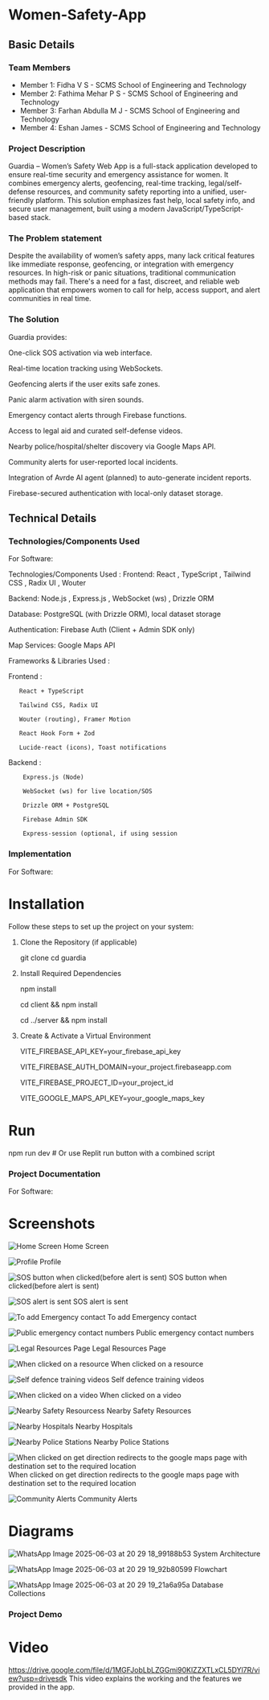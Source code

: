# Women-Safety-App


## Basic Details
### Team Members
- Member 1: Fidha V S - SCMS School of Engineering and Technology
- Member 2: Fathima Mehar P S - SCMS School of Engineering and Technology
- Member 3: Farhan Abdulla M J - SCMS School of Engineering and Technology
- Member 4: Eshan James - SCMS School of Engineering and Technology


### Project Description
Guardia – Women’s Safety Web App is a full-stack application developed to ensure real-time security and emergency assistance for women. It combines emergency alerts, geofencing, real-time tracking, legal/self-defense resources, and community safety reporting into a unified, user-friendly platform. This solution emphasizes fast help, local safety info, and secure user management, built using a modern JavaScript/TypeScript-based stack.

### The Problem statement
Despite the availability of women’s safety apps, many lack critical features like immediate response, geofencing, or integration with emergency resources. In high-risk or panic situations, traditional communication methods may fail. There's a need for a fast, discreet, and reliable web application that empowers women to call for help, access support, and alert communities in real time.

### The Solution
Guardia provides:

One-click SOS activation via web interface.

Real-time location tracking using WebSockets.

Geofencing alerts if the user exits safe zones.

Panic alarm activation with siren sounds.

Emergency contact alerts through Firebase functions.

Access to legal aid and curated self-defense videos.

Nearby police/hospital/shelter discovery via Google Maps API.

Community alerts for user-reported local incidents.

Integration of Avrde AI agent (planned) to auto-generate incident reports.

Firebase-secured authentication with local-only dataset storage.


## Technical Details
### Technologies/Components Used
For Software:

Technologies/Components Used :
  Frontend: React , TypeScript , Tailwind CSS , Radix UI , Wouter
  
  Backend: Node.js , Express.js , WebSocket (ws) , Drizzle ORM
  
  Database: PostgreSQL (with Drizzle ORM), local dataset storage
  
  Authentication:	Firebase Auth (Client + Admin SDK only)

  Map Services:	Google Maps API

Frameworks & Libraries Used :

  Frontend :
  
       React + TypeScript

       Tailwind CSS, Radix UI

       Wouter (routing), Framer Motion

       React Hook Form + Zod

       Lucide-react (icons), Toast notifications
    
  Backend :

        Express.js (Node)

        WebSocket (ws) for live location/SOS

        Drizzle ORM + PostgreSQL

        Firebase Admin SDK

        Express-session (optional, if using session



### Implementation
For Software:
# Installation
Follow these steps to set up the project on your system:

 1. Clone the Repository (if applicable)

     git clone <repo-url>
     cd guardia

 2. Install Required Dependencies
  
    npm install
    
    cd client && npm install
    
    cd ../server && npm install

 3. Create & Activate a Virtual Environment

     VITE_FIREBASE_API_KEY=your_firebase_api_key
    
     VITE_FIREBASE_AUTH_DOMAIN=your_project.firebaseapp.com
    
     VITE_FIREBASE_PROJECT_ID=your_project_id
    
     VITE_GOOGLE_MAPS_API_KEY=your_google_maps_key


# Run
npm run dev     # Or use Replit run button with a combined script


### Project Documentation
For Software:

# Screenshots 
![Home Screen](https://github.com/user-attachments/assets/a866a933-acd0-4532-9dbf-76263436670a)
Home Screen

![Profile](https://github.com/user-attachments/assets/c501cf4b-26a7-431c-aa62-f67d8bc9db14)
Profile

![SOS button when clicked(before alert is sent)](https://github.com/user-attachments/assets/001abe79-1e88-4cfa-b154-3f55e8a07edf)
SOS button when clicked(before alert is sent)

![SOS alert is sent](https://github.com/user-attachments/assets/b5150e69-d42c-45d5-b8db-08bd45c5bfde)
SOS alert is sent

![To add Emergency contact](https://github.com/user-attachments/assets/b95c4d19-8086-4617-8dd0-2a867e284c2b)
To add Emergency contact

![Public emergency contact numbers](https://github.com/user-attachments/assets/f08bf4fb-4902-467d-9a25-1d77313615fe)
Public emergency contact numbers

![Legal Resources Page](https://github.com/user-attachments/assets/3636877e-6811-4f14-a176-7fb7f52df44d)
Legal Resources Page

![When clicked on a resource](https://github.com/user-attachments/assets/a6abe69b-fc23-42c4-b9ad-9cdc9753d103)
When clicked on a resource

![Self defence training videos](https://github.com/user-attachments/assets/272f8397-2e3a-4aa3-be74-4192b3cfe869)
Self defence training videos

![When clicked on a video ](https://github.com/user-attachments/assets/50ab089d-9fa7-443c-b15d-4ff4ea395b03)
When clicked on a video

![Nearby Safety Resourcess](https://github.com/user-attachments/assets/38592780-e1b5-438c-83a1-c8d955fdad97)
Nearby Safety Resources

![Nearby Hospitals](https://github.com/user-attachments/assets/279f16fe-2fe1-48f5-9919-cb8454d8ee88)
Nearby Hospitals

![Nearby Police Stations](https://github.com/user-attachments/assets/7643fe39-582d-4843-a8d1-d5507248ae59)
Nearby Police Stations

![When clicked on get direction redirects to the google maps page with destination set to the required location](https://github.com/user-attachments/assets/2ea9b7e4-1dae-4a24-93d7-b0dfe64de644)
When clicked on get direction redirects to the google maps page with destination set to the required location

![Community Alerts](https://github.com/user-attachments/assets/7f965f6b-5d06-4f6d-9a66-d5b67f7befd9)
Community Alerts

# Diagrams
![WhatsApp Image 2025-06-03 at 20 29 18_99188b53](https://github.com/user-attachments/assets/aa025979-79fb-4a33-8151-2abd65167cba)
System Architecture

![WhatsApp Image 2025-06-03 at 20 29 19_92b80599](https://github.com/user-attachments/assets/68606e15-64fb-4bca-a917-772c5834beb1)
Flowchart

![WhatsApp Image 2025-06-03 at 20 29 19_21a6a95a](https://github.com/user-attachments/assets/7d1f62c4-69cc-4298-b57c-dea8d313bf8b)
Database Collections

### Project Demo
# Video
https://drive.google.com/file/d/1MGFJobLbLZGGmi90KlZZXTLxCL5DYl7R/view?usp=drivesdk
This video explains the working and the features we provided in the app.
